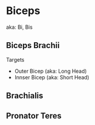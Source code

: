# Biceps

aka: Bi, Bis

## Biceps Brachii

Targets

* Outer Bicep (aka: Long Head)
* Innser Bicep (aka: Short Head)

## Brachialis

## Pronator Teres
